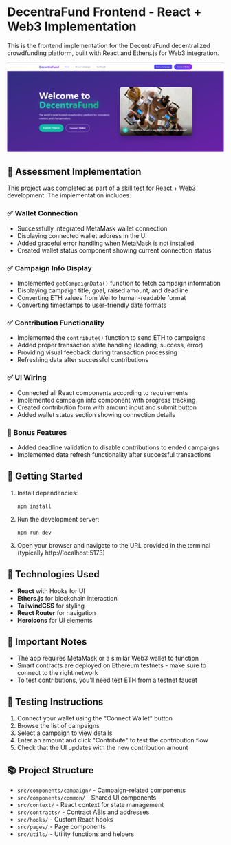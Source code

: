 # DecentraFund Frontend - React + Web3 Implementation

This is the frontend implementation for the DecentraFund decentralized crowdfunding platform, built with React and Ethers.js for Web3 integration.

![DecentraFund Landing Page](../Landing%20page.png)

## 🎯 Assessment Implementation

This project was completed as part of a skill test for React + Web3 development. The implementation includes:

### ✅ Wallet Connection
- Successfully integrated MetaMask wallet connection
- Displaying connected wallet address in the UI
- Added graceful error handling when MetaMask is not installed
- Created wallet status component showing current connection status

### ✅ Campaign Info Display
- Implemented `getCampaignData()` function to fetch campaign information
- Displaying campaign title, goal, raised amount, and deadline
- Converting ETH values from Wei to human-readable format
- Converting timestamps to user-friendly date formats

### ✅ Contribution Functionality
- Implemented the `contribute()` function to send ETH to campaigns
- Added proper transaction state handling (loading, success, error)
- Providing visual feedback during transaction processing
- Refreshing data after successful contributions

### ✅ UI Wiring
- Connected all React components according to requirements
- Implemented campaign info component with progress tracking
- Created contribution form with amount input and submit button
- Added wallet status section showing connection details

### 💎 Bonus Features
- Added deadline validation to disable contributions to ended campaigns
- Implemented data refresh functionality after successful transactions

## 🚀 Getting Started

1. Install dependencies:
   ```
   npm install
   ```

2. Run the development server:
   ```
   npm run dev
   ```

3. Open your browser and navigate to the URL provided in the terminal (typically http://localhost:5173)

## 🧰 Technologies Used

- **React** with Hooks for UI
- **Ethers.js** for blockchain interaction
- **TailwindCSS** for styling
- **React Router** for navigation
- **Heroicons** for UI elements

## 📝 Important Notes

- The app requires MetaMask or a similar Web3 wallet to function
- Smart contracts are deployed on Ethereum testnets - make sure to connect to the right network
- To test contributions, you'll need test ETH from a testnet faucet

## 📱 Testing Instructions

1. Connect your wallet using the "Connect Wallet" button
2. Browse the list of campaigns 
3. Select a campaign to view details
4. Enter an amount and click "Contribute" to test the contribution flow
5. Check that the UI updates with the new contribution amount

## 📚 Project Structure

- `src/components/campaign/` - Campaign-related components
- `src/components/common/` - Shared UI components
- `src/context/` - React context for state management
- `src/contracts/` - Contract ABIs and addresses
- `src/hooks/` - Custom React hooks
- `src/pages/` - Page components
- `src/utils/` - Utility functions and helpers
